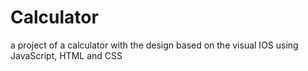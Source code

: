 # Calculator
a project of a calculator with the design based on the visual IOS using JavaScript, HTML and CSS

